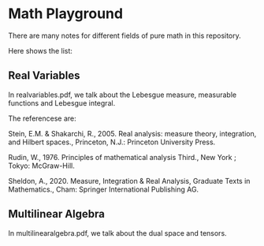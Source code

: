 # Math Playground
There are many notes for different fields of pure math in this repository.

Here shows the list:
## Real Variables
In realvariables.pdf, we talk about the Lebesgue measure, measurable functions and Lebesgue integral.

The referencese are:

Stein, E.M. \& Shakarchi, R., 2005. Real analysis: measure theory, integration, and Hilbert spaces., Princeton, N.J.: Princeton University Press.

Rudin, W., 1976. Principles of mathematical analysis Third., New York ; Tokyo: McGraw-Hill.

Sheldon, A., 2020. Measure, Integration \& Real Analysis, Graduate Texts in Mathematics., Cham: Springer International Publishing AG.
## Multilinear Algebra
In multilinearalgebra.pdf, we talk about the dual space and tensors.
